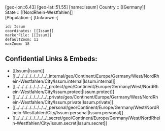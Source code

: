 ﻿---
location: [51.55,6.43] 
mapzoom: [7,12] 
mapmarker: city 
type: City
tags:
- geo/City


SpocWebEntityId: 31140
isDeleted: false
confidential: public

---
[geo-lon::6.43] 
[geo-lat::51.55] 
[name::Issum] 
Country :: [[Germany]]  
State :: [[NordRhein-Westfahlen]]  
[Population::] 
[Unknown::] 


```leaflet
id: Issum
coordinates: [[Issum]] 
markerFile: [[Issum]] 
defaultZoom: 11 
maxZoom: 18
```


## Confidential Links & Embeds: 
- [[Issum|Issum]]  
- [[../../../../../../../../_internal/geo/Continent/Europe/Germany/West/NordRhein-Westfahlen/City/Issum.internal|Issum.internal]] 
- [[../../../../../../../../_protect/geo/Continent/Europe/Germany/West/NordRhein-Westfahlen/City/Issum.protect|Issum.protect]] 
- [[../../../../../../../../_private/geo/Continent/Europe/Germany/West/NordRhein-Westfahlen/City/Issum.private|Issum.private]] 
- [[../../../../../../../../_personal/geo/Continent/Europe/Germany/West/NordRhein-Westfahlen/City/Issum.personal|Issum.personal]] 
- [[../../../../../../../../_secret/geo/Continent/Europe/Germany/West/NordRhein-Westfahlen/City/Issum.secret|Issum.secret]] 
